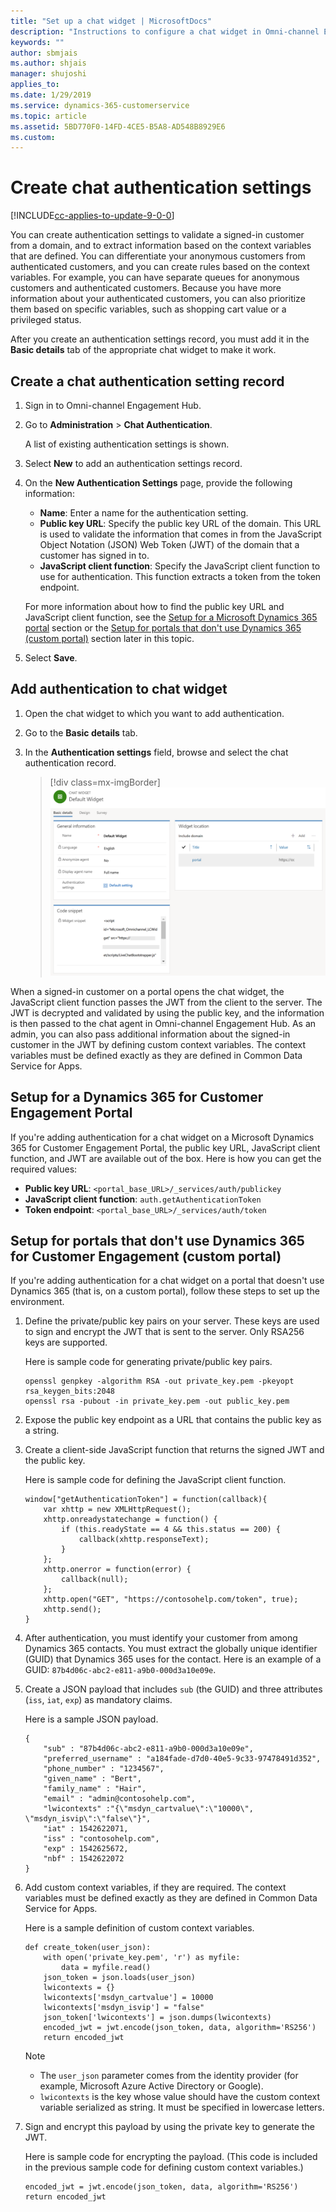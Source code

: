 ```yaml
---
title: "Set up a chat widget | MicrosoftDocs"
description: "Instructions to configure a chat widget in Omni-channel Engagement Hub."
keywords: ""
author: sbmjais
ms.author: shjais
manager: shujoshi
applies_to: 
ms.date: 1/29/2019
ms.service: dynamics-365-customerservice
ms.topic: article
ms.assetid: 5BD770F0-14FD-4CE5-B5A8-AD548B8929E6
ms.custom: 
---
```


# Create chat authentication settings

[!INCLUDE[cc-applies-to-update-9-0-0](../../includes/cc_applies_to_update_9_0_0.md)]

You can create authentication settings to validate a signed-in customer from a domain, and to extract information based on the context variables that are defined. You can differentiate your anonymous customers from authenticated customers, and you can create rules based on the context variables. For example, you can have separate queues for anonymous customers and authenticated customers. Because you have more information about your authenticated customers, you can also prioritize them based on specific variables, such as shopping cart value or a privileged status.

After you create an authentication settings record, you must add it in the **Basic details** tab of the appropriate chat widget to make it work.

## Create a chat authentication setting record

1. Sign in to Omni-channel Engagement Hub.
2. Go to **Administration** \> **Chat Authentication**.

    A list of existing authentication settings is shown.

3. Select **New** to add an authentication settings record.
4. On the **New Authentication Settings** page, provide the following information:

    - **Name**: Enter a name for the authentication setting.
    - **Public key URL**: Specify the public key URL of the domain. This URL is used to validate the information that comes in from the JavaScript Object Notation (JSON) Web Token (JWT) of the domain that a customer has signed in to.
    - **JavaScript client function**: Specify the JavaScript client function to use for authentication. This function extracts a token from the token endpoint.

    For more information about how to find the public key URL and JavaScript client function, see the [Setup for a Microsoft Dynamics 365 portal](#setup-for-a-dynamics-365-portal) section or the [Setup for portals that don't use Dynamics 365 (custom portal)](#setup-for-portals-that-dont-use-dynamics-365-custom-portal) section later in this topic.

5. Select **Save**.

## Add authentication to chat widget

1.	Open the chat widget to which you want to add authentication.
2.	Go to the **Basic details** tab.
3.	In the **Authentication settings** field, browse and select the chat authentication record.

    > [!div class=mx-imgBorder]
    > ![Add authentication to a chat widget](../media/oc-chat-widget-basic-details-tab.png "Add authentication to a chat widget")

When a signed-in customer on a portal opens the chat widget, the JavaScript client function passes the JWT from the client to the server. The JWT is decrypted and validated by using the public key, and the information is then passed to the chat agent in Omni-channel Engagement Hub. As an admin, you can also pass additional information about the signed-in customer in the JWT by defining custom context variables. The context variables must be defined exactly as they are defined in Common Data Service for Apps.

## Setup for a Dynamics 365 for Customer Engagement Portal

If you're adding authentication for a chat widget on a Microsoft Dynamics 365 for Customer Engagement Portal, the public key URL, JavaScript client function, and JWT are available out of the box. Here is how you can get the required values:

- **Public key URL**: `<portal_base_URL>/_services/auth/publickey`
- **JavaScript client function**: `auth.getAuthenticationToken`
- **Token endpoint**: `<portal_base_URL>/_services/auth/token`

## Setup for portals that don't use Dynamics 365 for Customer Engagement (custom portal)

If you're adding authentication for a chat widget on a portal that doesn't use Dynamics 365 (that is, on a custom portal), follow these steps to set up the environment.

1. Define the private/public key pairs on your server. These keys are used to sign and encrypt the JWT that is sent to the server. Only RSA256 keys are supported.

    Here is sample code for generating private/public key pairs.

    ```
    openssl genpkey -algorithm RSA -out private_key.pem -pkeyopt rsa_keygen_bits:2048
    openssl rsa -pubout -in private_key.pem -out public_key.pem
    ```

2. Expose the public key endpoint as a URL that contains the public key as a string.
3. Create a client-side JavaScript function that returns the signed JWT and the public key.

    Here is sample code for defining the JavaScript client function.

    ```
    window["getAuthenticationToken"] = function(callback){
        var xhttp = new XMLHttpRequest();
        xhttp.onreadystatechange = function() {
            if (this.readyState == 4 && this.status == 200) {
                callback(xhttp.responseText);
            }
        };
        xhttp.onerror = function(error) {
            callback(null);
        };
        xhttp.open("GET", "https://contosohelp.com/token", true);
        xhttp.send();
    }
    ```

4. After authentication, you must identify your customer from among Dynamics 365 contacts. You must extract the globally unique identifier (GUID) that Dynamics 365 uses for the contact. Here is an example of a GUID: `87b4d06c-abc2-e811-a9b0-000d3a10e09e`.
5. Create a JSON payload that includes `sub` (the GUID) and three attributes (`iss`, `iat`, `exp`) as mandatory claims.

    Here is a sample JSON payload.

    ```
    {
        "sub" : "87b4d06c-abc2-e811-a9b0-000d3a10e09e",
        "preferred_username" : "a184fade-d7d0-40e5-9c33-97478491d352",
        "phone_number" : "1234567",
        "given_name" : "Bert",
        "family_name" : "Hair",
        "email" : "admin@contosohelp.com",
        "lwicontexts" :"{\"msdyn_cartvalue\":\"10000\", \"msdyn_isvip\":\"false\"}",
        "iat" : 1542622071,
        "iss" : "contosohelp.com",
        "exp" : 1542625672,
        "nbf" : 1542622072
    }
    ```

6. Add custom context variables, if they are required. The context variables must be defined exactly as they are defined in Common Data Service for Apps.

    Here is a sample definition of custom context variables.

    ```
    def create_token(user_json):
        with open('private_key.pem', 'r') as myfile:
            data = myfile.read()
        json_token = json.loads(user_json)
        lwicontexts = {}
        lwicontexts['msdyn_cartvalue'] = 10000
        lwicontexts['msdyn_isvip'] = "false"
        json_token['lwicontexts'] = json.dumps(lwicontexts)
        encoded_jwt = jwt.encode(json_token, data, algorithm='RS256')
        return encoded_jwt
    ```

    > [!NOTE]
    > - The `user_json` parameter comes from the identity provider (for example, Microsoft Azure Active Directory or Google).
    > - `lwicontexts` is the key whose value should have the custom context variable serialized as string. It must be specified in lowercase letters.

7. Sign and encrypt this payload by using the private key to generate the JWT. 

    Here is sample code for encrypting the payload. (This code is included in the previous sample code for defining custom context variables.)

    ```
    encoded_jwt = jwt.encode(json_token, data, algorithm='RS256')
    return encoded_jwt
    ```
